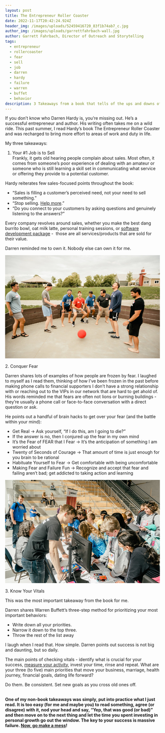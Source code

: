 ```yaml
---
layout: post
title: The Entrepreneur Roller Coaster
date: 2022-11-17T20:42:24.924Z
header_img: /images/uploads/52459416720_83f1b74ab7_c.jpg
author_img: /images/uploads/garrettfahrbach-wall.jpg
author: Garrett Fahrbach, Director of Outreach and Storytelling
tags:
  - entrepreneur
  - rollercoaster
  - fear
  - sell
  - job
  - darren
  - hardy
  - failure
  - warren
  - buffet
  - behavior
description: 3 Takeaways from a book that tells of the ups and downs of entrepreneurship.
---
```

If you don’t know who Darren Hardy is, you’re missing out. He’s a successful entrepreneur and author. His writing often takes me on a wild ride. This past summer, I read Hardy’s book The Entrepreneur Roller Coaster and was recharged to bring more effort to areas of work and duty in life. 

My three takeaways:

1. Your #1 Job is to Sell\
   Frankly, it gets old hearing people complain about sales. Most often, it comes from someone’s poor experience of dealing with an amateur or someone who is still learning a skill set in communicating what service or offering they provide to a potential customer.

Hardy reiterates few sales-focused points throughout the book: 

* “Sales is filling a customer’s perceived need, not your need to sell something.”
* “Stop selling. [Help more](https://www.awesomeinc.org/#core-values).”
* “Do you connect to your customers by asking questions and genuinely listening to the answers?”

Every company revolves around sales, whether you make the best dang burrito bowl, oat milk latte, personal training sessions, or [software development package](https://www.awesomeinc.org/bootcamp) -  those are all services/products that are sold for their value.

Darren reminded me to own it. Nobody else can own it for me. 

![Group of Startup Founders and Entrepreneurs Celebrate a Win](/images/uploads/52281465058_5ec7f2204a_c-1-.jpg "Gaga ball at Startup Summer Retreat!")

2﻿. Conquer Fear

Darren shares lots of examples of how people are frozen by fear. I laughed to myself as I read them, thinking of how I’ve been frozen in the past before making phone calls to financial supporters I don’t have a strong relationship with or reaching out to the VIPs in our network that are hard to get ahold of. His words reminded me that fears are often not lions or burning buildings - they’re usually a phone call or face-to-face conversation with a direct question or ask.

He points out a handful of brain hacks to get over your fear (and the battle within your mind):

* Get Real → Ask yourself, “If I do this, am I going to die?”
* If the answer is no, then I conjured up the fear in my own mind
* It’s the Fear of FEAR that I Fear → It’s the anticipation of something I am worried about
* Twenty of Seconds of Courage → That amount of time is just enough for you brain to be rational
* Habituate Yourself to Fear → Get comfortable with being uncomfortable
* Making Fear and Failure Fun → Recognize and accept that fear and failing aren’t bad; get addicted to taking action and learning

![Students gather at a technology leadership event to learn app development](/images/uploads/52085625090_f17de13dd6_c.jpg "Garrett teaches students to code at the STLP conference")

3﻿. Know Your Vitals

This was the most important takeaway from the book for me.

Darren shares Warren Buffett’s three-step method for prioritizing your most important behaviors:

* Write down all your priorities.
* Narrow it down to the top three.
* Throw the rest of the list away

I laugh when I read that. How simple. Darren points out success is not big and daunting, but so daily.

The main points of checking vitals - identify what is crucial for your success, [measure your activity](https://www.awesomeinc.org/fellowship), invest your time, rinse and repeat. What are your three (to five) main priorities that move your business, marriage, health journey, financial goals, dating life forward?

Do them. Be consistent. Set new goals as you cross old ones off.

**\
One of my non-book takeaways was simply, put into practice what I just read. It is too easy (for me and maybe you) to read something, agree (or disagree) with it, nod your head and say, “Yep, that was good (or bad)” and then move on to the next thing and let the time you spent investing in personal growth go out the window. The key to your success is massive failure. [Now, go make a mess](https://www.awesomeinc.org/idea)!**